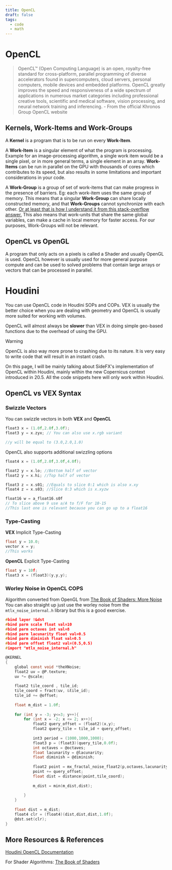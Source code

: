 ```yaml
---
title: OpenCL
draft: false
tags:
  - code
  - math
---
```


# OpenCL
>OpenCL™ (Open Computing Language) is an open, royalty-free standard for cross-platform, parallel programming of diverse accelerators found in supercomputers, cloud servers, personal computers, mobile devices and embedded platforms. OpenCL greatly improves the speed and responsiveness of a wide spectrum of applications in numerous market categories including professional creative tools, scientific and medical software, vision processing, and neural network training and inferencing.
\- From the official Khronos Group OpenCL website

## Kernels, Work-Items and Work-Groups
A **Kernel** is a program that is to be run on every **Work-Item**.

A **Work-Item** is a singular element of what the program is processing. Example for an image-processing algorithm, a single work item would be a single pixel, or in more general terms, a single element in an array. **Work-Items** can be run in parallel on the GPU with thousands of cores which contributes to its speed, but also results in some limitations and important considerations in your code.

A **Work-Group** is a group of set of work-items that can make progress in the presence of barriers. Eg: each work-item uses the same group of memory. This means that a singular **Work-Group** can share locally constructed memory, and that **Work-Groups** cannot synchronize with each other. [Or at least that is how I understand it from this stack-overflow answer.](https://stackoverflow.com/questions/26804153/opencl-work-group-concept) This also means that work-units that share the same global variables, can make a cache in local memory for faster access. For our purposes, Work-Groups will not be relevant.

## OpenCL vs OpenGL
A program that only acts on a pixels is called a Shader and usually OpenGL is used. OpenCL however is usually used for more general purpose compute and can be used to solved problems that contain large arrays or vectors that can be processed in parallel.

# Houdini
You can use OpenCL code in Houdini SOPs and COPs. VEX is usually the better choice when you are dealing with geometry and OpenCL is usually more suited for working with volumes.

OpenCL will almost always be **slower** than VEX in doing simple geo-based functions due to the overhead of using the GPU. 

>[!warning]
>OpenCL is also way more prone to crashing due to its nature. It is very easy to write code that will result in an instant crash.

On this page, I will be mainly talking about SideFX's implementation of OpenCL within Houdini, mainly within the new Copernicus context introduced in 20.5. All the code snippets here will only work within Houdini.

## OpenCL vs VEX Syntax

### Swizzle Vectors
You can swizzle vectors in both **VEX** and **OpenCL**
```c title="OpenCL"
float3 x = (1.0f,2.0f,3.0f);
float3 y = x.zyx; // You can also use x.rgb variant

//y will be equal to (3.0,2.0,1.0)
```
OpenCL also supports additional swizzling options
```c
float4 x = (1.0f,2.0f,3.0f,4.0f);

float2 y = x.lo; //Bottom half of vector
float2 y = x.hi; //Top half of vector

float3 z = x.s01; //Equals to slice 0:1 which is also x.xy
float4 z = x.s03; //Slice 0:3 which is x.xyzw

float16 w = a_float16.s0f 
// To slice above 9 use a/A to f/F for 10-15
//This last one is relevant because you can go up to a float16
```


### Type-Casting
**VEX** Implicit Type-Casting
```c
float y = 10.0;
vector x = y;
//This works
```
**OpenCL** Explicit Type-Casting
```c
float y = 10f;
float3 x = (float3)(y,y,y);
```



### Worley Noise in OpenCL COPS
Algorithm converted from OpenGL from [The Book of Shaders: More Noise](https://thebookofshaders.com/12/)
You can also straight up just use the worley noise from the `mtlx_noise_internal.h` library but this is a good exercise.
```c
#bind layer !&dst
#bind parm scale float val=10
#bind parm octaves int val=8
#bind parm lacunarity float val=0.5
#bind parm diminish float val=0.5
#bind parm offset float2 val=(0.5,0.5)
#import "mtlx_noise_internal.h"

@KERNEL
{
    global const void *theXNoise;
    float2 uv = @P.texture;
    uv *= @scale;
    
    float2 tile_coord , tile_id;
    tile_coord = fract(uv, &tile_id);
    tile_id += @offset;
    
    float m_dist = 1.0f;
    
    for (int y = -3; y<=3; y++){
        for (int x = -2; x <= 2; x++){
            float2 query_offset = (float2)(x,y);
            float2 query_tile = tile_id + query_offset;
            
            int3 period = (1000,1000,1000);
            float3 p = (float3)(query_tile,0.0f);
            int octaves = @octaves;
            float lacunarity = @lacunarity;
            float diminish = @diminish;
            
	        float2 point = mx_fractal_noise_float2(p,octaves,lacunarity,diminish,period);
            point += query_offset;
            float dist = distance(point,tile_coord);
            
            m_dist = min(m_dist,dist);
            
        }
    }
    
    float dist = m_dist;
    float4 clr = (float4)(dist,dist,dist,1.0f);
    @dst.set(clr);
}

```



## More Resources & References
[Houdini OpenCL Documentation](https://www.sidefx.com/docs/houdini/vex/ocl.html)

For Shader Algorithms:
[The Book of Shaders](https://thebookofshaders.com/)